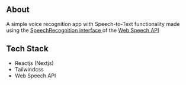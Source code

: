 ## About
A simple voice recognition app with Speech-to-Text functionality made using the <a href='https://developer.mozilla.org/en-US/docs/Web/API/SpeechRecognition'> SpeechRecognition interface </a> of the <a href='https://developer.mozilla.org/en-US/docs/Web/API/Web_Speech_API'>Web Speech API </a>
  
## Tech Stack
  <ul>
    <li>Reactjs (Nextjs) </li>
    <li>Tailwindcss </li>
    <li>Web Speech API</li>
  </ul>
